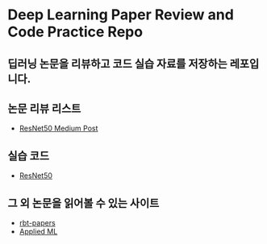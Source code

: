 # Deep Learning Paper Review and Code Practice Repo

## 딥러닝 논문을 리뷰하고 코드 실습 자료를 저장하는 레포입니다.


## 논문 리뷰 리스트

- [ResNet50 Medium Post](https://equus3144.medium.com/%EC%83%9D%EC%9D%98-%EC%B2%AB-%EB%85%BC%EB%AC%B8-%EB%A6%AC%EB%B7%B0-%EC%8B%9C%EC%9E%91%ED%95%B4%EB%B3%B4%EA%B8%B0-resnet50-f748b911ef9a)

## 실습 코드

- [ResNet50](./code_practice/resnet50/)


## 그 외 논문을 읽어볼 수 있는 사이트

- [rbt-papers](https://github.com/wnzhang/rtb-papers)
- [Applied ML](https://github.com/eugeneyan/applied-ml/blob/main/README.md)
